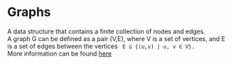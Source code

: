 #   Graphs
A data structure that contains a finite collection of nodes and edges.<br>
A graph G can be defined as a pair (V,E), where V is a set of vertices, and E is a set of edges between the vertices ``` E ⊆ {(u,v) | u, v ∈ V}.```<br>
More information can be found [here](https://en.wikipedia.org/wiki/Graph_(abstract_data_type))